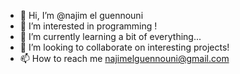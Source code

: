- 👋 Hi, I’m @najim el guennouni
- 👀 I’m interested in programming !
- 🌱 I’m currently learning a bit of everything...
- 💞️ I’m looking to collaborate on interesting projects!
- 📫 How to reach me najimelguennouni@gmail.com


<!---
najim-el-guennouni/najim-el-guennouni is a ✨ special ✨ repository because its `README.md` (this file) appears on your GitHub profile.
You can click the Preview link to take a look at your changes.
--->
